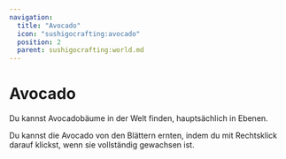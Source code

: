 ```yaml
---
navigation:
  title: "Avocado"
  icon: "sushigocrafting:avocado"
  position: 2
  parent: sushigocrafting:world.md
---
```


# Avocado

Du kannst Avocadobäume in der Welt finden, hauptsächlich in Ebenen. 

Du kannst die Avocado von den Blättern ernten, indem du mit Rechtsklick darauf klickst, wenn sie vollständig gewachsen ist.

